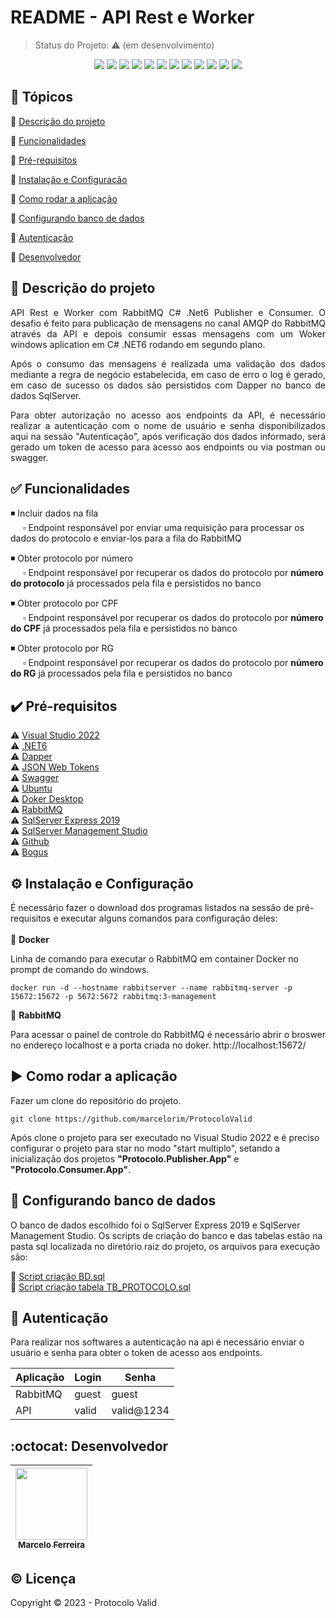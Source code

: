 <h1>README - API Rest e Worker</h1> 

> Status do Projeto: :warning: (em desenvolvimento)

<p align="center">
	<img src="https://img.shields.io/badge/Visual%20Studio-5C2D91.svg?style=for-the-badge&logo=visual-studio&logoColor=white"/>
	<img src="https://img.shields.io/badge/.NET%206-5C2D91?style=for-the-badge&logo=.net&logoColor=white"/>
	<img src="https://img.shields.io/badge/C%23-239120?style=for-the-badge&logo=c-sharp&logoColor=white"/>
	<img src="https://img.shields.io/badge/Dapper-%23DD0031.svg?style=for-the-badge&logo=redis&logoColor=white"/>
	<img src="https://img.shields.io/badge/SQL%20Server-CC2927?style=for-the-badge&logo=microsoft%20sql%20server&logoColor=white"/>
	<img src="https://img.shields.io/badge/JWT-black?style=for-the-badge&logo=JSON%20web%20tokens"/>
	<img src="https://img.shields.io/badge/-Swagger-%23Clojure?style=for-the-badge&logo=swagger&logoColor=white"/>
	<img src="https://img.shields.io/badge/Windows-017AD7?style=for-the-badge&logo=windows&logoColor=white"/>
	<img src="https://img.shields.io/badge/Ubuntu-E95420?style=for-the-badge&logo=ubuntu&logoColor=white"/>
	<img src="https://img.shields.io/badge/Docker-2496ED?style=for-the-badge&logo=docker&logoColor=white"/>
	<img src="https://img.shields.io/badge/Rabbitmq-FF6600?style=for-the-badge&logo=rabbitmq&logoColor=white"/>
	<img src="https://img.shields.io/badge/Git-E34F26?style=for-the-badge&logo=git&logoColor=white"/>
</p>

## :pushpin: Tópicos 

:small_blue_diamond: [Descrição do projeto](#scroll-descrição-do-projeto)

:small_blue_diamond: [Funcionalidades](#white_check_mark-funcionalidades)

:small_blue_diamond: [Pré-requisitos](#heavy_check_mark-pré-requisitos)

:small_blue_diamond: [Instalação e Configuração](#gear-instalação-e-configuração)

:small_blue_diamond: [Como rodar a aplicação](#arrow_forward-como-rodar-a-aplicação)

:small_blue_diamond: [Configurando banco de dados](#game_die-configurando-banco-de-dados)

:small_blue_diamond: [Autenticação](#key-autenticação)

:small_blue_diamond: [Desenvolvedor](#octocat-desenvolvedor)


## :scroll: Descrição do projeto 

<p align="justify">
  API Rest e Worker com RabbitMQ C# .Net6 Publisher e Consumer. O desafio é feito para publicação de mensagens no canal AMQP do RabbitMQ através da API e depois consumir essas mensagens com um Woker windows aplication em C# .NET6 rodando em segundo plano. 
</p>
<p align="justify">
  Após o consumo das mensagens é realizada uma validação dos dados mediante a regra de negócio estabelecida, em caso de erro o log é gerado, em caso de sucesso os dados são persistidos com Dapper no banco de dados SqlServer.
</p>
<p align="justify">
  Para obter autorização no acesso aos endpoints da API, é necessário realizar a autenticação com o nome de usuário e senha disponibilizados aqui na sessão "Autenticação", após verificação dos dados informado, será gerado um token de acesso para acesso aos endpoints ou via postman ou swagger.
</p>

## :white_check_mark: Funcionalidades

:black_medium_small_square: Incluir dados na fila <br>
&nbsp;&nbsp;&nbsp;&nbsp; :white_small_square: Endpoint responsável por enviar uma requisição para processar os dados do protocolo e enviar-los para a fila do RabbitMQ

:black_medium_small_square: Obter protocolo por número <br>
&nbsp;&nbsp;&nbsp;&nbsp; :white_small_square: Endpoint responsável por recuperar os dados do protocolo por **número do protocolo** já processados pela fila e persistidos no banco

:black_medium_small_square: Obter protocolo por CPF <br>
&nbsp;&nbsp;&nbsp;&nbsp; :white_small_square: Endpoint responsável por recuperar os dados do protocolo por **número do CPF** já processados pela fila e persistidos no banco

:black_medium_small_square: Obter protocolo por RG <br>
&nbsp;&nbsp;&nbsp;&nbsp; :white_small_square: Endpoint responsável por recuperar os dados do protocolo por **número do RG** já processados pela fila e persistidos no banco

## :heavy_check_mark: Pré-requisitos

:warning: [Visual Studio 2022](https://visualstudio.microsoft.com/pt-br/vs/community/) <br>
:warning: [.NET6](https://dotnet.microsoft.com/en-us/download/dotnet/6.0) <br>
:warning: [Dapper](https://www.learndapper.com/) <br>
:warning: [JSON Web Tokens](https://jwt.io/introduction) <br>
:warning: [Swagger](https://swagger.io/docs/) <br>
:warning: [Ubuntu](https://ubuntu.com/download/desktop) <br>
:warning: [Doker Desktop](https://www.docker.com/products/docker-desktop/) <br>
:warning: [RabbitMQ](https://www.rabbitmq.com/tutorials/tutorial-one-dotnet.html) <br>
:warning: [SqlServer Express 2019](https://www.microsoft.com/pt-br/download/details.aspx?id=101064) <br>
:warning: [SqlServer Management Studio](https://learn.microsoft.com/pt-BR/sql/ssms/download-sql-server-management-studio-ssms?view=sql-server-ver16) <br>
:warning: [Github](https://github.com/) <br>
:warning: [Bogus](https://github.com/bchavez/Bogus) <br>

## :gear: Instalação e Configuração

É necessário fazer o download dos programas listados na sessão de pré-requisitos e executar alguns comandos para configuração deles: <br><br>
:small_blue_diamond: **Docker**

Linha de comando para executar o RabbitMQ em container Docker no prompt de comando do windows.
```
docker run -d --hostname rabbitserver --name rabbitmq-server -p 15672:15672 -p 5672:5672 rabbitmq:3-management
```
:small_orange_diamond: **RabbitMQ**

Para acessar o painel de controle do RabbitMQ é necessário abrir o broswer no endereço localhost e a porta criada no doker.
http://localhost:15672/

## :arrow_forward: Como rodar a aplicação

Fazer um clone do repositório do projeto.

```
git clone https://github.com/marcelorim/ProtocoloValid
```

Após clone o projeto para ser executado no Visual Studio 2022 e é preciso configurar o projeto para star no modo "start multiplo", setando a inicialização dos projetos **"Protocolo.Publisher.App"** e **"Protocolo.Consumer.App"**.

## :game_die: Configurando banco de dados

O banco de dados escolhido foi o SqlServer Express 2019 e SqlServer Management Studio. Os scripts de criação do banco e das tabelas estão na pasta sql localizada no diretório raiz do projeto, os arquivos para execução são:


:small_orange_diamond: [Script criação BD.sql](https://github.com/marcelorim/ProtocoloValid/blob/master/sql/Script%20cria%C3%A7%C3%A3o%20BD.sql) <br>
:small_orange_diamond: [Script criação tabela TB_PROTOCOLO.sql](https://github.com/marcelorim/ProtocoloValid/blob/master/sql/Script%20cria%C3%A7%C3%A3o%20tabela%20TB_PROTOCOLO.sql)

## :key: Autenticação

Para realizar nos softwares a autenticação na api é necessário enviar o usuário e senha para obter o token de acesso aos endpoints.

|**Aplicação** |**Login** |**Senha** |
| -------- | -------- | -------- |
|RabbitMQ|guest|guest|
|API|valid|valid@1234|

## :octocat: Desenvolvedor 

| [<img src="https://avatars.githubusercontent.com/u/1753492?s=400&v=4" width=115><br><sub>Marcelo Ferreira</sub>](https://github.com/marcelorim) | 
| :---: |

## :copyright: Licença 

Copyright :copyright: 2023 - Protocolo Valid
